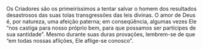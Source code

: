 ﻿Os Criadores são os primeiríssimos a tentar salvar o homem dos resultados desastrosos das suas tolas transgressões das leis divinas. O amor de Deus é, por natureza, uma afeição paterna; em conseqüência, algumas vezes Ele “nos castiga para nosso próprio bem, para que possamos ser partícipes de sua santidade”. Mesmo durante suas duras provações, lembrem-se de que “em todas nossas aflições, Ele aflige-se conosco”.